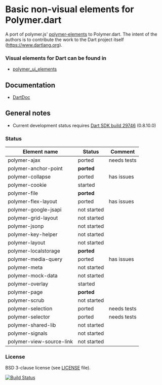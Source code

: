 # Basic non-visual elements for Polymer.dart

A port of polymer.js' [polymer-elements](https://github.com/Polymer/polymer-elements) to Polymer.dart. 
The intent of the authors is to contribute the work to the Dart project itself (https://www.dartlang.org).

### Visual elements for Dart can be found in
* [polymer_ui_elements](https://github.com/ErikGrimes/polymer_ui_elements)

## Documentation
* [DartDoc](http://erikgrimes.github.io/polymer_elements/docs/index.html)

## General notes

* Current development status requires [Dart SDK build 29746](http://gsdview.appspot.com/dart-editor-archive-continuous/29746/) (0.8.10.0)

### Status

Element name                    |   Status    | Comment
------------------------------- | ----------- | --------
polymer-ajax                    | ported      | needs tests
polymer-anchor-point            | **ported**  | 
polymer-collapse                | ported      | has issues
polymer-cookie                  | started     |
polymer-file                    | **ported**  | 
polymer-flex-layout             | ported      | has issues
polymer-google-jsapi            | not started |
polymer-grid-layout             | not started |
polymer-jsonp                   | not started |
polymer-key-helper              | not started |
polymer-layout                  | not started |
polymer-localstorage            | **ported**  |
polymer-media-query             | ported      | has issues
polymer-meta                    | not started |
polymer-mock-data               | not started |
polymer-overlay                 | started     |
polymer-page                    | **ported**  |
polymer-scrub                   | not started |
polymer-selection               | ported      | needs tests
polymer-selector                | ported      | needs tests
polymer-shared-lib              | not started |
polymer-signals                 | not started |
polymer-view-source-link        | not started |


### License
BSD 3-clause license (see [LICENSE](https://github.com/ErikGrimes/polymer_elements/blob/master/LICENSE) file).

[![Build Status](https://drone.io/github.com/ErikGrimes/polymer_elements/status.png)](https://drone.io/github.com/ErikGrimes/polymer_elements/latest)

